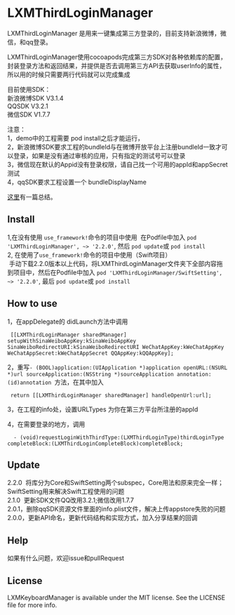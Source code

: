# LXMThirdLoginManager

LXMThirdLoginManager 是用来一键集成第三方登录的，目前支持新浪微博，微信，和qq登录。       

LXMThirdLoginManager使用cocoapods完成第三方SDK对各种依赖库的配置，封装登录方法和返回结果，并提供是否去调用第三方API去获取userInfo的属性，所以用的时候只需要两行代码就可以完成集成    

目前使用SDK：    
新浪微博SDK V3.1.4  
QQSDK   V3.2.1    
微信SDK V1.7.7

注意：   
1，demo中的工程需要 pod install之后才能运行，     
2，新浪微博SDK要求工程的bundleId与在微博开放平台上注册bundleId一致才可以登录，如果是没有通过审核的应用，只有指定的测试号可以登录    
3，微信现在默认的Appid没有登录权限，请自己找一个可用的appId和appSecret测试     
4，qqSDK要求工程设置一个 bundleDisplayName

[这里](http://www.cnblogs.com/Phelthas/p/4505108.html)有一篇总结。

## Install  
1,在没有使用 `use_framework!`命令的项目中使用
  在Podfile中加入 `pod 'LXMThirdLoginManager', ~> '2.2.0'`, 然后 `pod update`或 `pod install`    
2, 在使用了`use_framework!`命令的项目中使用（Swift项目）    
  手动下载2.2.0版本以上代码，将LXMThirdLoginManager文件夹下全部内容拖到项目中，然后在Podfile中加入 `pod 'LXMThirdLoginManager/SwiftSetting', ~> '2.2.0'`, 最后 `pod update`或 `pod install`    

## How to use
1，在appDelegate的 didLaunch方法中调用    

     [[LXMThirdLoginManager sharedManager] setupWithSinaWeiboAppKey:kSinaWeiboAppKey SinaWeiboRedirectURI:kSinaWeiboRedirectURI WeChatAppKey:kWeChatAppKey WeChatAppSecret:kWeChatAppSecret QQAppKey:kQQAppKey];      
    
2，重写`- (BOOL)application:(UIApplication *)application openURL:(NSURL *)url sourceApplication:(NSString *)sourceApplication annotation:(id)annotation `方法，在其中加入      

     return [[LXMThirdLoginManager sharedManager] handleOpenUrl:url];

3，在工程的info处，设置URLTypes 为你在第三方平台所注册的appId   

4，在需要登录的地方，调用       

      - (void)requestLoginWithThirdType:(LXMThirdLoginType)thirdLoginType completeBlock:(LXMThirdLoginCompleteBlock)completeBlock;    
    
        
    
## Update 
2.2.0  将库分为Core和SwiftSetting两个subspec，Core用法和原来完全一样；SwiftSetting用来解决Swift工程使用的问题    
2.1.0  更新SDK文件QQ改用3.2.1;微信改用1.7.7    
2.0.1，删除qqSDK资源文件里面的info.plist文件，解决上传appstore失败的问题    
2.0.0，更新API命名，更新代码结构和实现方式，加入分享结果的回调

## Help
如果有什么问题，欢迎issue和pullRequest  

## License
LXMKeyboardManager is available under the MIT license. See the LICENSE file for more info. 

